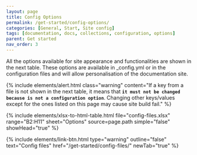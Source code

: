 ```yaml
---
layout: page
title: Config Options
permalink: /get-started/config-options/
categories: [General, Start, Site config]
tags: [documentation, docs, collections, configuration, options]
parent: Get started
nav_order: 3
---
```


All the options available for site appearance and functionalities are shown in the next table. These options are available in _config.yml or in the configuration files and will allow personalisation of the documentation site. 

{% include elements/alert.html class="warning" 
    content="If a key from a file is not shown in the next table, it means that **`it must not be changed because is not a configuration option`**. Changing other keys/values except for the ones listed on this page may cause site build fail." 
%}

{% include elements/xlsx-to-html-table.html 
    file="config-files.xlsx" 
    range="B2:H11" 
    sheet="Options"
    source=page.path
    simple="false"
    showHead="true"
%}

{% include elements/link-btn.html type="warning" outline="false" text="Config files" href="/get-started/config-files/" newTab="true" %}